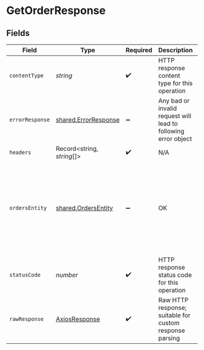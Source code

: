 # GetOrderResponse


## Fields

| Field                                                                                                                                                                                                                                                                                                                                                                                       | Type                                                                                                                                                                                                                                                                                                                                                                                        | Required                                                                                                                                                                                                                                                                                                                                                                                    | Description                                                                                                                                                                                                                                                                                                                                                                                 | Example                                                                                                                                                                                                                                                                                                                                                                                     |
| ------------------------------------------------------------------------------------------------------------------------------------------------------------------------------------------------------------------------------------------------------------------------------------------------------------------------------------------------------------------------------------------- | ------------------------------------------------------------------------------------------------------------------------------------------------------------------------------------------------------------------------------------------------------------------------------------------------------------------------------------------------------------------------------------------- | ------------------------------------------------------------------------------------------------------------------------------------------------------------------------------------------------------------------------------------------------------------------------------------------------------------------------------------------------------------------------------------------- | ------------------------------------------------------------------------------------------------------------------------------------------------------------------------------------------------------------------------------------------------------------------------------------------------------------------------------------------------------------------------------------------- | ------------------------------------------------------------------------------------------------------------------------------------------------------------------------------------------------------------------------------------------------------------------------------------------------------------------------------------------------------------------------------------------- |
| `contentType`                                                                                                                                                                                                                                                                                                                                                                               | *string*                                                                                                                                                                                                                                                                                                                                                                                    | :heavy_check_mark:                                                                                                                                                                                                                                                                                                                                                                          | HTTP response content type for this operation                                                                                                                                                                                                                                                                                                                                               |                                                                                                                                                                                                                                                                                                                                                                                             |
| `errorResponse`                                                                                                                                                                                                                                                                                                                                                                             | [shared.ErrorResponse](../../../sdk/models/shared/errorresponse.md)                                                                                                                                                                                                                                                                                                                         | :heavy_minus_sign:                                                                                                                                                                                                                                                                                                                                                                          | Any bad or invalid request will lead to following error object                                                                                                                                                                                                                                                                                                                              | {<br/>"message": "bad URL, please check API documentation",<br/>"code": "request_failed",<br/>"type": "invalid_request_error"<br/>}                                                                                                                                                                                                                                                         |
| `headers`                                                                                                                                                                                                                                                                                                                                                                                   | Record<string, *string*[]>                                                                                                                                                                                                                                                                                                                                                                  | :heavy_check_mark:                                                                                                                                                                                                                                                                                                                                                                          | N/A                                                                                                                                                                                                                                                                                                                                                                                         |                                                                                                                                                                                                                                                                                                                                                                                             |
| `ordersEntity`                                                                                                                                                                                                                                                                                                                                                                              | [shared.OrdersEntity](../../../sdk/models/shared/ordersentity.md)                                                                                                                                                                                                                                                                                                                           | :heavy_minus_sign:                                                                                                                                                                                                                                                                                                                                                                          | OK                                                                                                                                                                                                                                                                                                                                                                                          | {<br/>"cf_order_id": 1553338,<br/>"order_id": "order_271vovQ3PTZAx3fDI0",<br/>"entity": "order",<br/>"order_currency": "INR",<br/>"order_amount": 10.12,<br/>"order_status": "ACTIVE",<br/>"payment_session_id": "session_o5qs6YnOlCl_KXfv0cNODaffja-Eec2huS-fhlwavNXjy2quOr3C8CBm1dkCJrfui4Cn2SD4sLAE7M3MuoQDjtQs3Divf7F8WI4x6EL7kA5g",<br/>"order_note": "order #145",<br/>"order_expiry_time": "2021-07-29T05:30:00+05:30"<br/>} |
| `statusCode`                                                                                                                                                                                                                                                                                                                                                                                | *number*                                                                                                                                                                                                                                                                                                                                                                                    | :heavy_check_mark:                                                                                                                                                                                                                                                                                                                                                                          | HTTP response status code for this operation                                                                                                                                                                                                                                                                                                                                                |                                                                                                                                                                                                                                                                                                                                                                                             |
| `rawResponse`                                                                                                                                                                                                                                                                                                                                                                               | [AxiosResponse](https://axios-http.com/docs/res_schema)                                                                                                                                                                                                                                                                                                                                     | :heavy_check_mark:                                                                                                                                                                                                                                                                                                                                                                          | Raw HTTP response; suitable for custom response parsing                                                                                                                                                                                                                                                                                                                                     |                                                                                                                                                                                                                                                                                                                                                                                             |